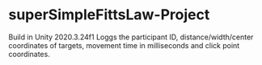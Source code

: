 # superSimpleFittsLaw-Project
Build in Unity 2020.3.24f1
Loggs the participant ID, distance/width/center coordinates of targets, movement time in milliseconds and click point coordinates.
